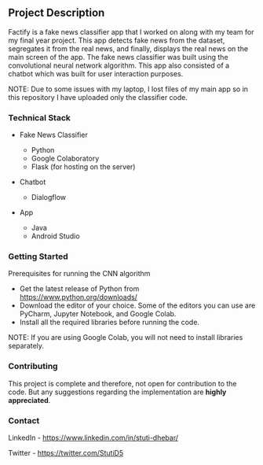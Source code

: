 ## Project Description

Factify is a fake news classifier app that I worked on along with my team for my final year project. This app detects fake news from the dataset, segregates it from the real news, and finally, displays the real news on the main screen of the app. The fake news classifier was built using the convolutional neural network algorithm. This app also consisted of a chatbot which was built for user interaction purposes. 

NOTE: Due to some issues with my laptop, I lost files of my main app so in this repository I have uploaded only the classifier code.

### Technical Stack

* Fake News Classifier
    * Python
    * Google Colaboratory 
    * Flask (for hosting on the server)
       
* Chatbot
    * Dialogflow 
     
* App
    * Java 
    * Android Studio 

### Getting Started

Prerequisites for running the CNN algorithm

* Get the latest release of Python from https://www.python.org/downloads/
* Download the editor of your choice. Some of the editors you can use are PyCharm, Jupyter Notebook, and Google Colab. 
* Install all the required libraries before running the code. 

NOTE: If you are using Google Colab, you will not need to install libraries separately. 

### Contributing

This project is complete and therefore, not open for contribution to the code. But any suggestions regarding the implementation are **highly appreciated**. 

### Contact

LinkedIn - https://www.linkedin.com/in/stuti-dhebar/

Twitter - https://twitter.com/StutiD5

